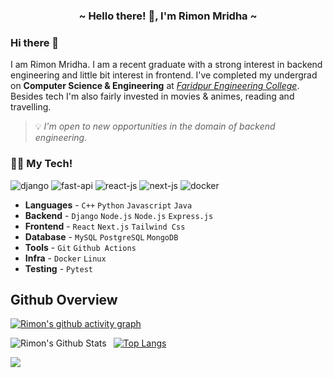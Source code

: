 <h3 align="center">~ Hello there! 👻, I'm Rimon Mridha ~</h3>

### Hi there 👋

I am Rimon Mridha. I am a recent graduate with a strong interest in backend engineering and little bit interest in frontend. I've completed my undergrad on **Computer Science & Engineering** at _[Faridpur Engineering College](https://fec.ac.bd/)_. Besides tech I'm also fairly invested in movies & animes, reading and travelling.

> 💡 _I'm open to new opportunities in the domain of backend engineering._

### 🧑‍💻 My Tech!

<p>
<img src="https://img.shields.io/badge/Django-092E20?style=for-the-badge&logo=django&logoColor=green" alt="django" />
<img src="https://img.shields.io/badge/FastAPI-005571?style=for-the-badge&logo=fastapi" alt="fast-api" />
<img src="https://img.shields.io/badge/-ReactJs-61DAFB?logo=react&logoColor=white&style=for-the-badge" alt="react-js"/>
<img src="https://img.shields.io/badge/next.js-000000?style=for-the-badge&logo=nextdotjs&logoColor=white" alt="next-js"/>
<img src="https://img.shields.io/badge/Docker-2496ED?logo=docker&logoColor=white&style=for-the-badge" alt="docker" />
</p>

- **Languages** - `C++` `Python` `Javascript` `Java`
- **Backend** - `Django` `Node.js` `Node.js` `Express.js`
- **Frontend** - `React` `Next.js` `Tailwind Css`
- **Database** - `MySQL` `PostgreSQL` `MongoDB`
- **Tools** - `Git` `Github Actions`
- **Infra** - `Docker` `Linux`
- **Testing** - `Pytest`

## Github Overview

[![Rimon's github activity graph](https://github-readme-activity-graph.vercel.app/graph?username=shrimon347&theme=tokyo-night&show_icons=true)](https://github.com/shrimon347/github-readme-activity-graph)&nbsp;


<img align="left" alt="Rimon's Github Stats" src="https://github-readme-stats-sigma-five.vercel.app/api?username=shrimon347&theme=algolia&show_icons=true" /> &nbsp;
[![Top Langs](https://github-readme-stats.vercel.app/api/top-langs/?username=shrimon347&theme=algolia&hide_progress=true&layout=compact)](https://github.com/shrimon347/github-readme-stats)


<img align="center" src="https://streak-stats.demolab.com?user=shrimon347&theme=algolia&show_icons=true"/>
